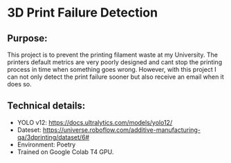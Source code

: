 # 3D Print Failure Detection
## Purpose:
This project is to prevent the printing filament waste at my University. The printers default metrics are very poorly designed and cant stop the printing process in time when something goes wrong. However, with this project I can not only detect the print failure sooner but also receive an email when it does so.

## Technical details:
- YOLO v12: https://docs.ultralytics.com/models/yolo12/
- Dateset: https://universe.roboflow.com/additive-manufacturing-qa/3dprinting/dataset/6#
- Environment: Poetry
- Trained on Google Colab T4 GPU.

